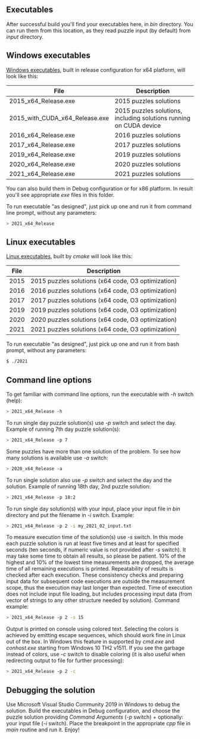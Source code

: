 ## Executables

After successful build you'll find your executables here, in *bin* directory. You can run them from this location, as they read puzzle input (by default) from *input* directory.

## Windows executables

[Windows executables](../windows), built in release configuration for x64 platform, will look like this:

File | Description
------------ | -------------
2015_x64_Release.exe | 2015 puzzles solutions
2015_with_CUDA_x64_Release.exe | 2015 puzzles solutions, including solutions running on CUDA device
2016_x64_Release.exe | 2016 puzzles solutions
2017_x64_Release.exe | 2017 puzzles solutions
2019_x64_Release.exe | 2019 puzzles solutions
2020_x64_Release.exe | 2020 puzzles solutions
2021_x64_Release.exe | 2021 puzzles solutions

You can also build them in Debug configuration or for x86 platform. In result you'll see appropriate *exe* files in this folder.

To run executable "as designed", just pick up one and run it from command line prompt, without any parameters:
```sh
> 2021_x64_Release
```

## Linux executables

[Linux executables](../linux), built by *cmake* will look like this:

File | Description
------------ | -------------
2015 | 2015 puzzles solutions (x64 code, O3 optimization)
2016 | 2016 puzzles solutions (x64 code, O3 optimization)
2017 | 2017 puzzles solutions (x64 code, O3 optimization)
2019 | 2019 puzzles solutions (x64 code, O3 optimization)
2020 | 2020 puzzles solutions (x64 code, O3 optimization)
2021 | 2021 puzzles solutions (x64 code, O3 optimization)

To run executable "as designed", just pick up one and run it from bash prompt, without any parameters:
```sh
$ ./2021
```

## Command line options

To get familiar with command line options, run the executable with *-h* switch (help):
```sh
> 2021_x64_Release -h
```

To run single day puzzle solution(s) use *-p* switch and select the day. Example of running 7th day puzzle solution(s):
```sh
> 2021_x64_Release -p 7
```

Some puzzles have more than one solution of the problem. To see how many solutions is available use *-a* switch:
```sh
> 2020_x64_Release -a
```

To run single solution also use *-p* switch and select the day and the solution. Example of running 18th day, 2nd puzzle solution:
```sh
> 2021_x64_Release -p 18:2
```

To run single day solution(s) with your input, place your input file in *bin* directory and put the filename in *-i* switch. Example:
```sh
> 2021_x64_Release -p 2 -i my_2021_02_input.txt
```

To measure execution time of the solution(s) use *-s* switch. In this mode each puzzle solution is run at least five times and at least for specified seconds (ten seconds, if numeric value is not provided after *-s* switch). It may take some time to obtain all results, so please be patient. 10% of the highest and 10% of the lowest time measurements are dropped, the average time of all remaining executions is printed. Repeatability of results is checked after each execution. These consistency checks and preparing input data for subsequent code executions are outside the measurement scope, thus the execution may last longer than expected. Time of execution does not include input file loading, but includes processing input data (from vector of strings to any other structure needed by solution). Command example:
```sh
> 2021_x64_Release -p 2 -s 15
```

Output is printed on console using colored text. Selecting the colors is achieved by emitting escape sequences, which should work fine in Linux out of the box. In Windows this feature in supported by *cmd.exe* and *conhost.exe* starting from Windows 10 TH2 v1511. If you see the garbage instead of colors, use *-c* switch to disable coloring (it is also useful when redirecting output to file for further processing):
```sh
> 2021_x64_Release -p 2 -c
```

## Debugging the solution

Use Microsoft Visual Studio Community 2019 in Windows to debug the solution. Build the executables in Debug configuration, and choose the puzzle solution providing *Command Arguments* (*-p* switch) + optionally: your input file (*-i* switch). Place the breakpoint in the appropriate *cpp* file in *main* routine and run it. Enjoy!
